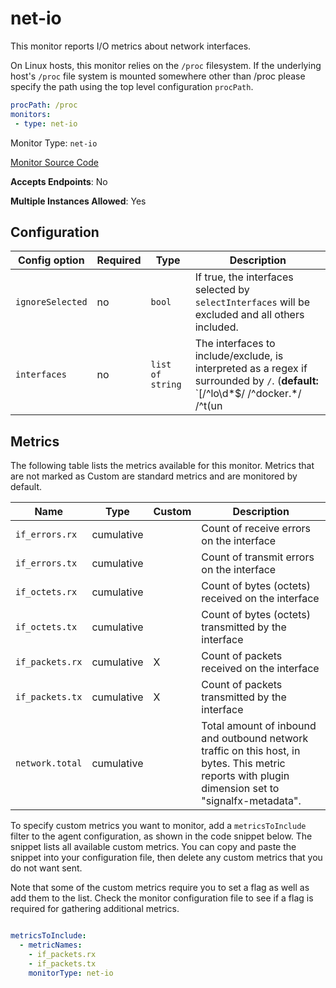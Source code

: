 <!--- GENERATED BY gomplate from scripts/docs/monitor-page.md.tmpl --->

# net-io


This monitor reports I/O metrics about network interfaces.

On Linux hosts, this monitor relies on the `/proc` filesystem.
If the underlying host's `/proc` file system is mounted somewhere other than
/proc please specify the path using the top level configuration `procPath`.

```yaml
procPath: /proc
monitors:
 - type: net-io
```


Monitor Type: `net-io`

[Monitor Source Code](https://github.com/signalfx/signalfx-agent/tree/master/internal/monitors/netio)

**Accepts Endpoints**: No

**Multiple Instances Allowed**: Yes

## Configuration

| Config option | Required | Type | Description |
| --- | --- | --- | --- |
| `ignoreSelected` | no | `bool` | If true, the interfaces selected by `selectInterfaces` will be excluded and all others included. |
| `interfaces` | no | `list of string` | The interfaces to include/exclude, is interpreted as a regex if surrounded by `/`. (**default:** `[/^lo\d*$/ /^docker.*/ /^t(un|ap)\d*$/ /^veth.*$/ /^Loopback*/]`) |




## Metrics

The following table lists the metrics available for this monitor. Metrics that are not marked as Custom are standard metrics and are monitored by default.

| Name | Type | Custom | Description |
| ---  | ---  | ---    | ---         |
| `if_errors.rx` | cumulative |  | Count of receive errors on the interface |
| `if_errors.tx` | cumulative |  | Count of transmit errors on the interface |
| `if_octets.rx` | cumulative |  | Count of bytes (octets) received on the interface |
| `if_octets.tx` | cumulative |  | Count of bytes (octets) transmitted by the interface |
| `if_packets.rx` | cumulative | X | Count of packets received on the interface |
| `if_packets.tx` | cumulative | X | Count of packets transmitted by the interface |
| `network.total` | cumulative |  | Total amount of inbound and outbound network traffic on this host, in bytes.  This metric reports with plugin dimension set to "signalfx-metadata". |


To specify custom metrics you want to monitor, add a `metricsToInclude` filter
to the agent configuration, as shown in the code snippet below. The snippet
lists all available custom metrics. You can copy and paste the snippet into
your configuration file, then delete any custom metrics that you do not want
sent.

Note that some of the custom metrics require you to set a flag as well as add
them to the list. Check the monitor configuration file to see if a flag is
required for gathering additional metrics.

```yaml

metricsToInclude:
  - metricNames:
    - if_packets.rx
    - if_packets.tx
    monitorType: net-io
```




